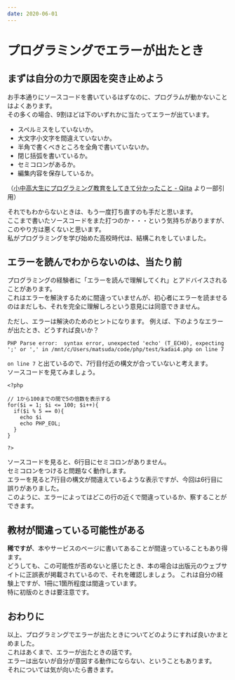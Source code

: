 ```yaml
---
date: 2020-06-01
---
```


# プログラミングでエラーが出たとき

## まずは自分の力で原因を突き止めよう

お手本通りにソースコードを書いているはずなのに、プログラムが動かないことはよくあります。  
その多くの場合、9割ほどは下のいずれかに当たってエラーが出ています。

* スペルミスをしていないか。  
* 大文字小文字を間違えていないか。  
* 半角で書くべきところを全角で書いていないか。  
* 閉じ括弧を書いているか。  
* セミコロンがあるか。  
* 編集内容を保存しているか。  

（[小中高大生にプログラミング教育をしてきて分かったこと - Qiita](https://qiita.com/Kyome/items/138b6c897f191c0e95a5) より一部引用）

それでもわからないときは、もう一度打ち直すのも手だと思います。  
ここまで書いたソースコードをまた打つのか・・・という気持ちがありますが、このやり方は悪くないと思います。   
私がプログラミングを学び始めた高校時代は、結構これをしていました。

## エラーを読んでわからないのは、当たり前

プログラミングの経験者に「エラーを読んで理解してくれ」とアドバイスされることがあります。  
これはエラーを解決するために間違っていませんが、初心者にエラーを読ませるのはまだしも、それを完全に理解しろという意見には同意できません。

ただし、エラーは解決のためのヒントになります。
例えば、下のようなエラーが出たとき、どうすれば良いか？  

```
PHP Parse error:  syntax error, unexpected 'echo' (T_ECHO), expecting ';' or ',' in /mnt/c/Users/matsuda/code/php/test/kadai4.php on line 7
```

`on line 7` と出ているので、7行目付近の構文が合っていないと考えます。  
ソースコードを見てみましょう。

```
<?php

// 1から100までの間で5の倍数を表示する
for($i = 1; $i <= 100; $i++){
  if($i % 5 == 0){
    echo $i
    echo PHP_EOL;
  }
}

?>
```

ソースコードを見ると、6行目にセミコロンがありません。  
セミコロンをつけると問題なく動作します。  
エラーを見ると7行目の構文が間違えているような表示ですが、今回は6行目に誤りがありました。  
このように、エラーによってはどこの行の近くで間違っているか、察することができます。

## 教材が間違っている可能性がある

**稀ですが**、本やサービスのページに書いてあることが間違っていることもあり得ます。  
どうしても、この可能性が否めないと感じたとき、本の場合は出版元のウェブサイトに正誤表が掲載されているので、それを確認しましょう。
これは自分の経験上ですが、1冊に1箇所程度は間違っています。  
特に初版のときは要注意です。

## おわりに

以上、プログラミングでエラーが出たときについてどのようにすれば良いかまとめました。  
これはあくまで、エラーが出たときの話です。  
エラーは出ないが自分が意図する動作にならない、ということもあります。  
それについては気が向いたら書きます。
